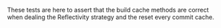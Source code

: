 These tests are here to assert that the build cache methods are correct when dealing the Reflectivity strategy and the reset every commit cache.